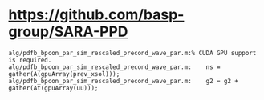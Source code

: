 # https://github.com/basp-group/SARA-PPD

```console
alg/pdfb_bpcon_par_sim_rescaled_precond_wave_par.m:% CUDA GPU support is required.
alg/pdfb_bpcon_par_sim_rescaled_precond_wave_par.m:    ns = gather(A(gpuArray(prev_xsol)));
alg/pdfb_bpcon_par_sim_rescaled_precond_wave_par.m:    g2 = g2 + gather(At(gpuArray(uu)));

```
